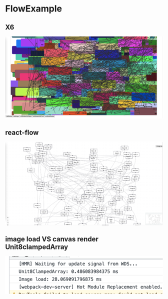 
# FlowExample

## X6

![x6](./screenshots/x6.png)

## react-flow

![react-flow](./screenshots/react-flow.png)

## image load VS canvas render Unit8clampedArray

![compare](./screenshots/compare.png)

